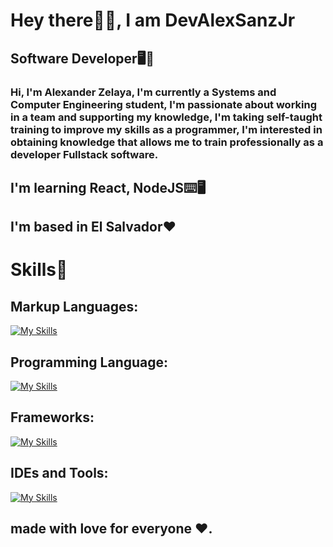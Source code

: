 Hey there🙋‍♂️, I am DevAlexSanzJr
======================================
## Software Developer🖥️🚀


### Hi, I'm Alexander Zelaya, I'm currently a Systems and Computer Engineering student, I'm passionate about working in a team and supporting my knowledge, I'm taking self-taught training to improve my skills as a programmer, I'm interested in obtaining knowledge that allows me to train professionally as a developer Fullstack software.


##  I'm learning React, NodeJS⌨️🖥️
##  I'm based in El Salvador❤️

# Skills🤖

## Markup Languages:
[![My Skills](https://skillicons.dev/icons?i=html,css,figma&perline=4)](https://skillicons.dev)

## Programming Language:
[![My Skills](https://skillicons.dev/icons?i=javascript,cs,py&perline=4)](https://skillicons.dev)

## Frameworks:
[![My Skills](https://skillicons.dev/icons?i=react,nodejs,express&perline=3)](https://skillicons.dev)

## IDEs and Tools:
[![My Skills](https://skillicons.dev/icons?i=vscode,github,visualstudio&perline=3)](https://skillicons.dev)


## made with love for everyone ❤️.
